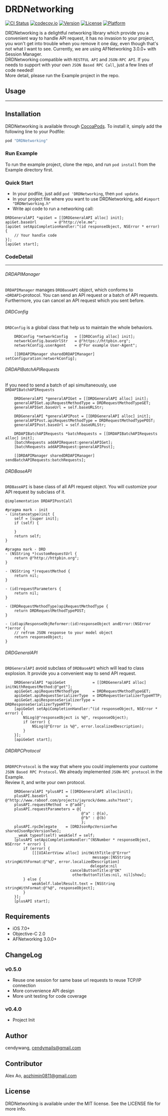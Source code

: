 # DRDNetworking
[![CI Status](http://img.shields.io/travis/Eleme-IMF/DRDNetworking.svg?style=flat)](https://travis-ci.org/Eleme-IMF/DRDNetworking)
[![codecov.io](https://codecov.io/github/Eleme-IMF/DRDNetworking/coverage.svg?branch=master)](https://codecov.io/github/Eleme-IMF/DRDNetworking?branch=master)
[![Version](https://img.shields.io/cocoapods/v/DRDNetworking.svg?style=flat)](http://cocoapods.org/pods/DRDNetworking)
[![License](https://img.shields.io/cocoapods/l/DRDNetworking.svg?style=flat)](http://cocoapods.org/pods/DRDNetworking)
[![Platform](https://img.shields.io/cocoapods/p/DRDNetworking.svg?style=flat)](http://cocoapods.org/pods/DRDNetworking)

DRDNetworking is a delightful networking library which provide you a convenient way to handle API request, it has no invasion to your project, you won't get into trouble when you remove it one day, even though that's not what I want to see. Currently, we are using AFNetworking 3.0.0+ with Session Manager.  
DRDNetworking compatible with `RESTFUL API` and `JSON-RPC API`. If you needs to support with your own `JSON Based RPC Call`, just a few lines of code needed!  
More detail, please run the Example project in the repo.

## Usage
---------
## Installation

DRDNetworking is available through [CocoaPods](http://cocoapods.org). To install
it, simply add the following line to your Podfile:

```ruby
pod "DRDNetworking"
```
### Run Example
To run the example project, clone the repo, and run `pod install` from the Example directory first.

### Quick Start
* In your podfile, just add `pod 'DRDNetworking`, then `pod update`.
* In your project file where you want to use DRDNetworking, add `#import "DRDNetworking.h"`
* Write api code to run a networking call:

```
DRDGeneralAPI *apiGet = [[DRDGeneralAPI alloc] init];
apiGet.baseUrl        = @"http://ele.me";
[apiGet setApiCompletionHandler:^(id responseObject, NSError * error) {
    // Your handle code
}];
[apiGet start];
 ```  
  
### CodeDetail
--------------

###### DRDAPIManager

`DRDAPIManager` manages `DRDBaseAPI` object,  which conforms to `<DRDAPI>`protocol. You can send an API request or a batch of API requests. Furthermore, you can cancel an API request which you sent before.

###### DRDConfig  
`DRDConfig` is a global class that help us to maintain the whole behaviors.  

```
    DRDConfig *networkConfig   = [[DRDConfig alloc] init];
    networkConfig.baseUrlStr   = @"https://httpbin.org";
    networkConfig.userAgent    = @"For example User-Agent";

    [[DRDAPIManager sharedDRDAPIManager] setConfiguration:networkConfig];
```    
###### DRDAPIBatchAPIRequests      

If you need to send a batch of api simultaneously, use `DRDAPIBatchAPIRequests`

```
    DRDGeneralAPI *generalAPIGet = [[DRDGeneralAPI alloc] init];
    generalAPIGet.apiRequestMethodType = DRDRequestMethodTypeGET;
    generalAPIGet.baseUrl = self.baseURLStr;
    
    DRDGeneralAPI *generalAPIPost = [[DRDGeneralAPI alloc] init];
    generalAPIPost.apiRequestMethodType = DRDRequestMethodTypePOST;
    generalAPIPost.baseUrl = self.baseURLStr;
    
    DRDAPIBatchAPIRequests *batchRequests = [[DRDAPIBatchAPIRequests alloc] init];
    [batchRequests addAPIRequest:generalAPIGet];
    [batchRequests addAPIRequest:generalAPIPost];
    
    [[DRDAPIManager sharedDRDAPIManager] sendBatchAPIRequests:batchRequests];
```

###### DRDBaseAPI

`DRDBaseAPI` is base class of all API request object. You will customize your API request by subclass of it.

```
@implementation DRDAPIPostCall

#pragma mark - init
- (instancetype)init {
    self = [super init];
    if (self) {
        
    }
    return self;
}

#pragma mark - DRD
- (NSString *)customRequestUrl {
    return @"http://httpbin.org";
}

- (NSString *)requestMethod {
    return nil;
}

- (id)requestParameters {
    return nil;
}

- (DRDRequestMethodType)apiRequestMethodType {
    return DRDRequestMethodTypePOST;
}

- (id)apiResponseObjReformer:(id)responseObject andError:(NSError *)error {
    // refrom JSON response to your model object
    return responseObject;
}
```
######  DRDGeneralAPI

`DRDGeneralAPI` avoid subclass of `DRDBaseAPI` which will lead to class explosion. It provide you a convenient way to send API request. 

```
    DRDGeneralAPI *apiGeGet            = [[DRDGeneralAPI alloc] initWithRequestMethod:@"get"];
    apiGeGet.apiRequestMethodType      = DRDRequestMethodTypeGET;
    apiGeGet.apiRequestSerializerType  = DRDRequestSerializerTypeHTTP;
    apiGeGet.apiResponseSerializerType = DRDResponseSerializerTypeHTTP;
    [apiGeGet setApiCompletionHandler:^(id responseObject, NSError * error) {
        NSLog(@"responseObject is %@", responseObject);
        if (error) {
            NSLog(@"Error is %@", error.localizedDescription);
        }
    }];
    [apiGeGet start];
```

###### DRDRPCProtocol
`DRDRPCProtocol` is the way that where you could implements your custome `JSON Based RPC Protocol`. We already implemented `JSON-RPC protocol` in the Example.   
Review it, and write your own protocol.

```
    DRDGeneralAPI *plusAPI = [[DRDGeneralAPI alloc]init];
    plusAPI.baseUrl        = @"http://www.raboof.com/projects/jayrock/demo.ashx?test";
    plusAPI.requestMethod  = @"add";
    plusAPI.requestParameters = @{
                                  @"a" : @(a),
                                  @"b" : @(b)
                                  };
    plusAPI.rpcDelegate    = [DRDJsonRpcVersionTwo sharedJsonRpcVersionTwo];
    __weak typeof(self) weakSelf = self;
    [plusAPI setApiCompletionHandler:^(NSNumber * responseObject, NSError * error) {
        if (error) {
            [[[UIAlertView alloc] initWithTitle:@"Error"
                                       message:[NSString stringWithFormat:@"%@", error.localizedDescription]
                                      delegate:nil
                             cancelButtonTitle:@"OK"
                              otherButtonTitles:nil, nil]show];
        } else {
            weakSelf.labelResult.text = [NSString stringWithFormat:@"%@", responseObject];
        }
    }];
    [plusAPI start];
```

## Requirements
* iOS 7.0+  
* Objective-C 2.0
* AFNetworking 3.0.0+  
  
## ChangeLog
### v0.5.0  
* Reuse one session for same base url requests to reuse TCP/IP connection
* More convenience API design
* More unit testing for code coverage

### v0.4.0
* Project Init

## Author

cendywang, cendymails@gmail.com

## Contributor
Alex Ao, aozhimin0811@gmail.com

## License

DRDNetworking is available under the MIT license. See the LICENSE file for more info.
